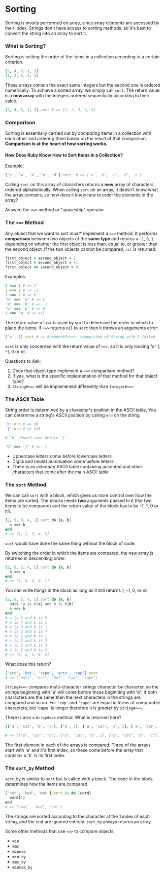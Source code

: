 # Sorting

Sorting is mostly performed on array, since array elements are accessed by their index. Strings don't have access to sorting methods, so it's best to convert the string into an array to sort it. 

### What is Sorting?
Sorting is setting the order of the items in a collection according to a certain criterion. 

```ruby
[2, 4, 5, 1, 3]
[1, 2, 3, 4, 5]
```
These arrays contain the exact same integers but the second one is ordered numerically. To achieve a sorted array, we simply call `sort`. The return value is a **new array** with the integers ordered sequentially according to their value.

```ruby
[2, 4, 5, 1, 3].sort # => [1, 2, 3, 4, 5]
```

### Comparison

Sorting is essentially carried out by *comparing* items in a collection with each other and ordering them based on the result of that comparison. 
**Comparison is at the heart of how sorting works.**

#### How Does Ruby Know How to Sort Items in a Collection?

Example: 

```ruby
['c', 'a', 'e', 'b', 'd'].sort  # => ['a', 'b', 'c', 'd', 'e']
```
Calling `sort` on this array of characters returns a **new** array of characters, ordered alphabetically. When calling `sort` on an array, it doesn't know what the array contains, so how does it know how to order the elements in the array?

Answer: the `<=>` method or "spaceship" operator

### The `<=>` Method

Any object that we want to sort *must** implement a `<=>` method. It performs **comparison** between two objects of the **same type** and returns a `-1`, `0`, `1`, depending on whether the first object is less than, equal to, or greater than the second object. If the two objects cannot be compared, `nil` is returned. 

```ruby
first_object > second_object = 1
first_object < second_object = -1
first_object == second_object = 0
```

Examples: 

```ruby
2 <=> 1 # => 1
1 <=> 2 # => -1
2 <=> 2 # => 0
'b' <=> 'a' # => 1
'a' <=> 'b' # => -1
'b' <=> 'b' # => 0
1 <=> 'a' # => nil
```

The return value of `<=>` is used by sort to determine the order in which to place the items. If `<=>` returns `nil` to `sort` then it throws an arguments error: 

```ruby
['a', 1].sort # => ArgumentError: comparison of String with 1 failed
```

`sort` is only concerned with the return value of `<=>`, so it is only looking for 1, -1, 0 or nil. 

Questions to Ask: 
1. Does that object type implement a `<=>` comparison method?
2. If yes, what is the specific implemenation of that method for that object type? 
3. `String#<=>` will be implemented differently than `Integer#<=>`

### The ASCII Table

String order is determined by a character's position in the ASCII table. You can determine a string's ASCII position by calling `ord` on the string. 

```ruby
'b'.ord # => 98
'}'.ord # => 125

# 'b' should come before '}'

'b' <=> '}' # => -1
```

- Uppercase letters come before lowercase letters
- Digits and (most) punctuation come before letters
- There is an *extended* ASCII table containing accented and other characters that come after the main ASCII table

### The `sort` Method

We can call `sort` with a block, which gives us more control over how the items are sorted. The blocks needs **two** arguments passed to it (the two items to be compared) and the return value of the block has to be -1, 1, 0 or nil.

```ruby
[2, 5, 3, 4, 1].sort do |a, b|
  a <=> b
end
# => [1, 2, 3, 4, 5]
```

`sort` would have done the same thing without the block of code. 


By switching the order in which the items are compared, the new array is returned in descending order. 

```ruby
[2, 5, 3, 4, 1].sort do |a, b|
  b <=> a
end
# => [5, 4, 3, 2, 1]
```

You can write things in the block as long as it still returns 1, -1, 0, or nil: 

```ruby
[2, 5, 3, 4, 1].sort do |a, b|
  puts "a is #{a} and b is #{b}"
  a <=> b
end
# a is 2 and b is 5
# a is 4 and b is 1
# a is 3 and b is 1
# a is 3 and b is 4
# a is 2 and b is 1
# a is 2 and b is 3
# a is 5 and b is 3
# a is 5 and b is 4
# => [1, 2, 3, 4, 5]
```

What does this return? 

```ruby
['arc', 'bat', 'cape', 'ants', 'cap'].sort
# => ["ants", "arc", "bat", "cap", "cape"]
```

`String#<=>` compares multi-character strings character by character, so the strings beginning with 'a' will come before those beginning with 'b'; if both characters are the same then the next characters in the strings are compared and so on. For `'cap'` and `'cape'` are equal in terms of comparable characters, but 'cape' is longer therefore it is *greater* by `String#<=>`.

There is also a `Array#<=>` method. What is returned here?

```ruby
[['a', 'cat', 'b', 'c'], ['b', 2], ['a', 'car', 'd', 3], ['a', 'car', 'd']].sort

# => [["a", "car", "d"], ["a", "car", "d", 3], ["a", "cat", "b", "c"], ["b", 2]]
```

The first element in each of the arrays is compared. Three of the arrays start with 'a' and it's first index, so these come before the array that contains a 'b' in its first index.

### The `sort_by` Method

`sort_by` is similar to `sort` but is called with a block. The code in the block determines how the items are compared. 

```ruby
['cot', 'bed', 'mat'].sort_by do |word|
  word[1]
end
# => ['mat', 'bed', 'cot']
```

The strings are sorted according to the character at the 1 index of each string, and the rest are ignored entirely. `sort_by` always returns an array. 


Some other methods that use `<=>` to compare objects: 

- `min`
- `max`
- `minmax`
- `min_by`
- `max_by`
- `minmax_by`

